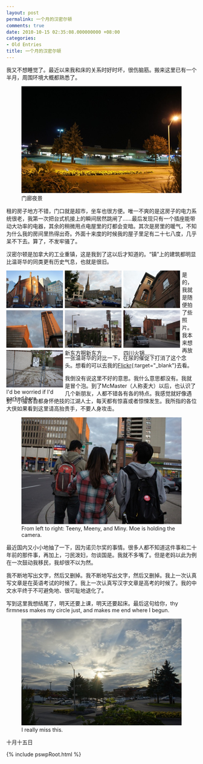 ```yaml
---
layout: post
permalink: 一个月的汉密尔顿
comments: true
date: 2010-10-15 02:35:08.000000000 +08:00
categories:
- Old Entries
title: 一个月的汉密尔顿
---
```


我又不想睡觉了。最近以来我和床的关系时好时坏，很伤脑筋。搬来这里已有一个半月，周围环境大概都熟悉了。

<div class="imgDisplayS" style="max-width: 600px;" itemscope itemtype="http://schema.org/ImageGallery">
  <figure itemprop="associatedMedia" itemscope itemtype="http://schema.org/ImageObject">
    <a href="/assets/old/dsc00513-1024x681.jpg" itemprop="contentUrl" data-size="1024x681" >
    <img src="/assets/old/dsc00513-600x399.jpg" itemprop="thumbnail" 
      title="门廊夜景" 
      alt="门廊夜景" />
    </a>
    <figcaption itemprop="caption description">门廊夜景</figcaption>
  </figure>
</div>

租的房子地方不错，门口就是超市，坐车也很方便。唯一不爽的是这房子的电力系统很老，我第一次把台式机接上的瞬间居然跳闸了……最后发现只有一个插座能带动大功率的电器，其余的稍微用点电屋里的灯都会变暗。其次是房里的暖气，不知为什么我的房间里热得出奇。外面十来度的时候我的屋子里足有二十七八度，几乎呆不下去。算了，不发牢骚了。

<!--excerpt-->

汉密尔顿是加拿大的工业重镇，这是我到了这以后才知道的。“镇”上的建筑都明显比温哥华的同类更有历史气息，也就是很旧。

<style>
.imgDisplay figure {
  display: block;
  float: left;
  margin: 0 5px 5px 0;
  width: 150px;
  height: 100px;
}
</style>

<div class="imgDisplay" itemscope itemtype="http://schema.org/ImageGallery">
  <figure itemprop="associatedMedia" itemscope itemtype="http://schema.org/ImageObject">
    <a href="/assets/old/dsc00647-1024x681.jpg" itemprop="contentUrl" data-size="1024x681" >
    <img src="/assets/old/dsc00647-300x199.jpg" itemprop="thumbnail" 
      title="某教堂" 
      alt="某教堂" />
    </a>
    <figcaption itemprop="caption description">某教堂</figcaption>
  </figure>
  <figure itemprop="associatedMedia" itemscope itemtype="http://schema.org/ImageObject">
    <a href="/assets/old/dsc00569-1024x681.jpg" itemprop="contentUrl" data-size="1024x681" >
    <img src="/assets/old/dsc00569-300x199.jpg" itemprop="thumbnail" 
      title="另某教堂" 
      alt="另某教堂" />
    </a>
    <figcaption itemprop="caption description">另某教堂</figcaption>
  </figure>
  <figure itemprop="associatedMedia" itemscope itemtype="http://schema.org/ImageObject">
    <a href="/assets/old/dsc00570-1024x681.jpg" itemprop="contentUrl" data-size="1024x681" >
    <img src="/assets/old/dsc00570-300x199.jpg" itemprop="thumbnail" 
      title="Really no idea." 
      alt="Really no idea." />
    </a>
    <figcaption itemprop="caption description">Really no idea.</figcaption>
  </figure>
  <figure itemprop="associatedMedia" itemscope itemtype="http://schema.org/ImageObject">
    <a href="/assets/old/dsc00584-1024x681.jpg" itemprop="contentUrl" data-size="1024x681" >
    <img src="/assets/old/dsc00584-300x199.jpg" itemprop="thumbnail" 
      title="Probably the town's only highrise." 
      alt="Probably the town's only highrise." />
    </a>
    <figcaption itemprop="caption description">Probably the town's only highrise.</figcaption>
  </figure>
  <figure itemprop="associatedMedia" itemscope itemtype="http://schema.org/ImageObject">
    <a href="/assets/old/dsc00588-1024x681.jpg" itemprop="contentUrl" data-size="1024x681" >
    <img src="/assets/old/dsc00588-300x199.jpg" itemprop="thumbnail" 
      title="新东方啊新东方" 
      alt="新东方啊新东方" />
    </a>
    <figcaption itemprop="caption description">新东方啊新东方</figcaption>
  </figure>
  <figure itemprop="associatedMedia" itemscope itemtype="http://schema.org/ImageObject">
    <a href="/assets/old/dsc00593-1024x681.jpg" itemprop="contentUrl" data-size="1024x681" >
    <img src="/assets/old/dsc00593-300x199.jpg" itemprop="thumbnail" 
      title="四川火锅……" 
      alt="四川火锅……" />
    </a>
    <figcaption itemprop="caption description">四川火锅……</figcaption>
  </figure>
  <figure itemprop="associatedMedia" itemscope itemtype="http://schema.org/ImageObject">
    <a href="/assets/old/dsc00595-1024x681.jpg" itemprop="contentUrl" data-size="1024x681" >
    <img src="/assets/old/dsc00595-300x199.jpg" itemprop="thumbnail" 
      title="I'd be worried if I'd parked here." 
      alt="I'd be worried if I'd parked here." />
    </a>
    <figcaption itemprop="caption description">I'd be worried if I'd parked here.</figcaption>
  </figure>
</div>

是的，我就是随便拍了些照片。我本来想再放一张温哥华的对比一下，在尿的催促下打消了这个念头。想看的可以去我的[Flickr](http://www.flickr.com/photos/24574796@N08/5076502596/){:target="_blank"}去看。

我倒没有说这里不好的意思。我什么意思都没有。我就是冒个泡。到了McMaster（人称麦大）以后，也认识了几个新朋友，人都不错各有各的特点。我感觉就好像遇到一小撮各自都身怀绝技的江湖人士，每天都有惊喜或者惊悚发生。我所指的各位大侠如果看到这里请高抬贵手，不要人身攻击。

<div class="imgDisplayS" style="max-width: 600px;" itemscope itemtype="http://schema.org/ImageGallery">
  <figure itemprop="associatedMedia" itemscope itemtype="http://schema.org/ImageObject">
    <a href="/assets/old/dsc00581-1024x681.jpg" itemprop="contentUrl" data-size="1024x681" >
    <img src="/assets/old/dsc00581-600x399.jpg" itemprop="thumbnail" 
      title="From left to right: Teeny, Meeny, and Miny. Moe is holding the camera." 
      alt="From left to right: Teeny, Meeny, and Miny. Moe is holding the camera." />
    </a>
    <figcaption itemprop="caption description">From left to right: Teeny, Meeny, and Miny. Moe is holding the camera.</figcaption>
  </figure>
</div>

最近国内又小小地抽了一下，因为诺贝尔奖的事情。很多人都不知道这件事和二十年前的那件事，再加上，刁民泼妇，勿谈国是。我就不多嘴了。但是老妈以此为例在一次鼓动我移民，我却很不以为然。

我不断地写出文字，然后又删掉。我不断地写出文字，然后又删掉。我上一次认真写文章是在英语考试的时候了。我上一次认真写汉字文章是高考的时候了。我的中文水平终于不可避免地、很可耻地退化了。

写到这里我想结尾了，明天还要上课，明天还要起床。最后这句给你，thy firmness makes my circle just, and makes me end where I begun.

<div class="imgDisplayS" style="max-width: 600px;" itemscope itemtype="http://schema.org/ImageGallery">
  <figure itemprop="associatedMedia" itemscope itemtype="http://schema.org/ImageObject">
    <a href="/assets/old/dsc00626-1024x681.jpg" itemprop="contentUrl" data-size="1024x681" >
    <img src="/assets/old/dsc00626-600x399.jpg" itemprop="thumbnail" 
      title="I really miss this." 
      alt="I really miss this." />
    </a>
    <figcaption itemprop="caption description">I really miss this.</figcaption>
  </figure>
</div>

十月十五日

{% include pswpRoot.html %}
